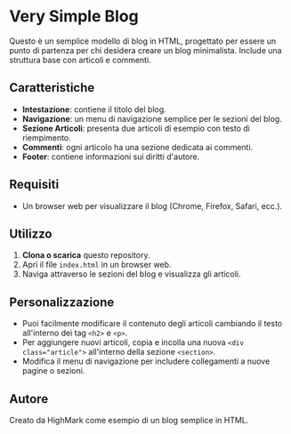 # Very Simple Blog

Questo è un semplice modello di blog in HTML, progettato per essere un punto di partenza per chi desidera creare un blog minimalista. Include una struttura base con articoli e commenti.

## Caratteristiche

- **Intestazione**: contiene il titolo del blog.
- **Navigazione**: un menu di navigazione semplice per le sezioni del blog.
- **Sezione Articoli**: presenta due articoli di esempio con testo di riempimento.
- **Commenti**: ogni articolo ha una sezione dedicata ai commenti.
- **Footer**: contiene informazioni sui diritti d'autore.

## Requisiti

- Un browser web per visualizzare il blog (Chrome, Firefox, Safari, ecc.).

## Utilizzo

1. **Clona o scarica** questo repository.
2. Apri il file `index.html` in un browser web.
3. Naviga attraverso le sezioni del blog e visualizza gli articoli.



## Personalizzazione

- Puoi facilmente modificare il contenuto degli articoli cambiando il testo all'interno dei tag `<h2>` e `<p>`.
- Per aggiungere nuovi articoli, copia e incolla una nuova `<div class="article">` all'interno della sezione `<section>`.
- Modifica il menu di navigazione per includere collegamenti a nuove pagine o sezioni.

## Autore

Creato da HighMark come esempio di un blog semplice in HTML.
